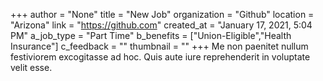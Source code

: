 +++
author = "None"
title = "New Job"
organization = "Github"
location = "Arizona"
link = "https://github.com"
created_at = "January 17, 2021, 5:04 PM"
a_job_type = "Part Time"
b_benefits = ["Union-Eligible","Health Insurance"]
c_feedback = ""
thumbnail = ""
+++
Me non paenitet nullum festiviorem excogitasse ad hoc. Quis aute iure reprehenderit in voluptate velit esse.